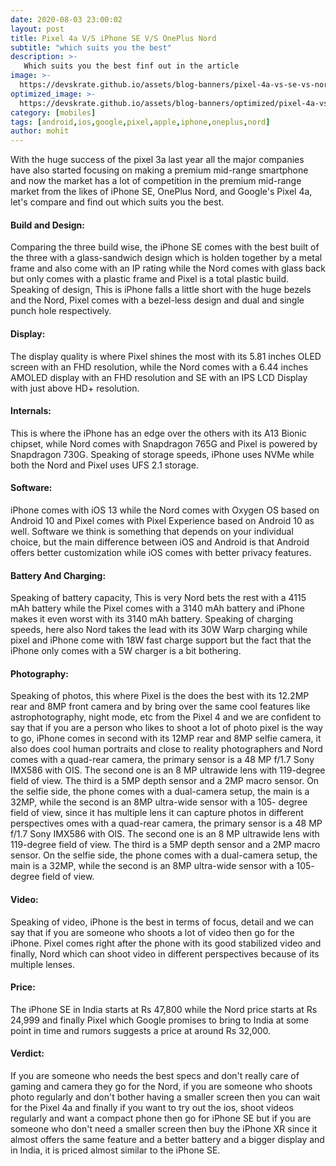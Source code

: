 ```yaml
---
date: 2020-08-03 23:00:02
layout: post
title: Pixel 4a V/S iPhone SE V/S OnePlus Nord
subtitle: "which suits you the best"
description: >-
   Which suits you the best finf out in the article
image: >-
  https://devskrate.github.io/assets/blog-banners/pixel-4a-vs-se-vs-nord.jpg
optimized_image: >-
  https://devskrate.github.io/assets/blog-banners/optimized/pixel-4a-vs-se-vs-nord.webp
category: [mobiles]
tags: [android,ios,google,pixel,apple,iphone,oneplus,nord]
author: mohit
---
```

With the huge success of the pixel 3a last year all the major companies have also started focusing on making a premium mid-range smartphone and now the market has a lot of competition in the premium mid-range market from the likes of iPhone SE, OnePlus Nord, and Google's Pixel 4a, let's compare and find out which suits you the best.
#### Build and Design:
Comparing the three build wise, the iPhone SE comes with the best built of the three with a glass-sandwich design which is holden together by a metal frame and also come with an IP rating while the Nord comes with glass back but only comes with a plastic frame and Pixel is a total plastic build. Speaking of design, This is iPhone falls a little short with the huge bezels and the Nord, Pixel comes with a bezel-less design and dual and single punch hole respectively. 
#### Display:
The display quality is where Pixel shines the most with its 5.81 inches  OLED screen with an FHD resolution, while the Nord comes with a 6.44 inches AMOLED display with an FHD resolution and SE with an IPS LCD Display with just above HD+ resolution.
#### Internals:
This is where the iPhone has an edge over the others with its A13 Bionic chipset, while Nord comes with Snapdragon 765G and Pixel is powered by Snapdragon 730G. Speaking of storage speeds, iPhone uses NVMe while both the Nord and Pixel uses UFS 2.1 storage.
#### Software:
iPhone comes with iOS 13 while the Nord comes with Oxygen OS based on Android 10 and Pixel comes with Pixel Experience based on Android 10 as well. Software we think is something that depends on your individual choice, but the main difference between iOS and Android is that Android offers better customization while iOS comes with better privacy features.
#### Battery And Charging:
Speaking of battery capacity, This is very Nord bets the rest with a 4115 mAh battery while the Pixel comes with a  3140 mAh battery and iPhone makes it even worst with its 3140 mAh battery. Speaking of charging speeds, here also Nord takes the lead with its 30W Warp charging while pixel and iPhone come with 18W fast charge support but the fact that the iPhone only comes with a 5W charger is a bit bothering.
#### Photography:
Speaking of photos, this where Pixel is the does the best with its 12.2MP rear and 8MP front camera and by bring over the same cool features like astrophotography, night mode, etc from the Pixel 4 and we are confident to say that if you are a person who likes to shoot a lot of photo pixel is the way to go, iPhone comes in second with its 12MP rear and 8MP selfie camera, it also does cool human portraits and close to reality photographers and Nord comes with a quad-rear camera, the primary sensor is a 48 MP f/1.7 Sony IMX586 with OIS. The second one is an 8 MP ultrawide lens with 119-degree field of view. The third is a 5MP depth sensor and a 2MP macro sensor. On the selfie side, the phone comes with a dual-camera setup, the main is a 32MP, while the second is an 8MP ultra-wide sensor with a 105- degree field of view, since it has multiple lens it can capture photos in different perspectives
omes with a quad-rear camera, the primary sensor is a 48 MP f/1.7 Sony IMX586 with OIS. The second one is an 8 MP ultrawide lens with 119-degree field of view. The third is a 5MP depth sensor and a 2MP macro sensor. On the selfie side, the phone comes with a dual-camera setup, the main is a 32MP, while the second is an 8MP ultra-wide sensor with a 105- degree field of view.
#### Video:
Speaking of video, iPhone is the best in terms of focus, detail and we can say that if you are someone who shoots a lot of video then go for the iPhone. Pixel comes right after the phone with its good stabilized video and finally, Nord which can shoot video in different perspectives because of its multiple lenses.
#### Price:
The iPhone SE in India starts at Rs 47,800 while the Nord price starts at Rs 24,999 and finally Pixel which Google promises to bring to India at some point in time and rumors suggests a price at around Rs 32,000.
#### Verdict:
If you are someone who needs the best specs and don't really care of gaming and camera they go for the Nord, if you are someone who shoots photo regularly and don't bother having a smaller screen then you can wait for the Pixel 4a and finally if you want to try out the ios, shoot videos regularly and want a compact phone then go for iPhone SE but if you are someone who don't need a smaller screen then buy the iPhone XR since it almost offers the same feature and a better battery and a bigger display and in India, it is priced almost similar to the iPhone SE. 
